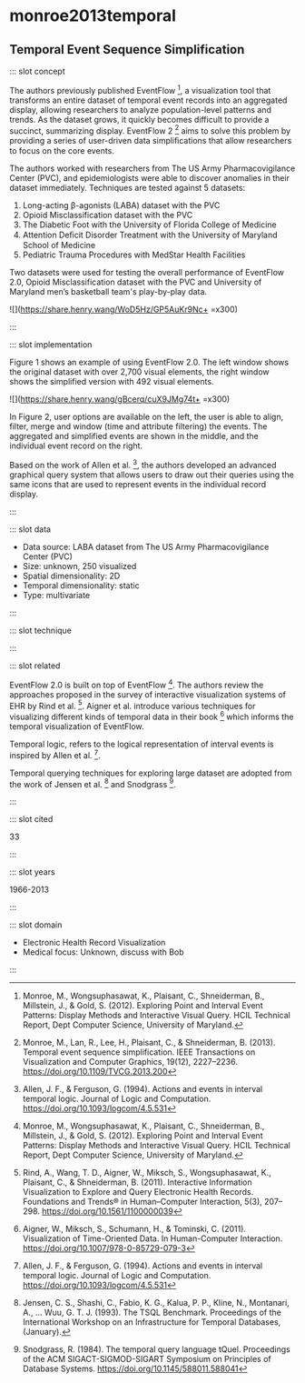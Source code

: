 # monroe2013temporal

## Temporal Event Sequence Simplification

<Paper>

::: slot concept

The authors previously published EventFlow [^E], a visualization tool that transforms an entire dataset of temporal event records into an aggregated display, allowing researchers to analyze population-level patterns and trends. As the dataset grows, it quickly becomes difficult to provide a succinct, summarizing display. EventFlow 2 [^O] aims to solve this problem by providing a series of user-driven data simpliﬁcations that allow researchers to focus on the core events.

The authors worked with researchers from The US Army Pharmacovigilance Center (PVC), and epidemiologists were able to discover anomalies in their dataset immediately. Techniques are tested against 5 datasets:

1. Long-acting β-agonists (LABA) dataset with the PVC
1. Opioid Misclassification dataset with the PVC
1. The Diabetic Foot with the University of Florida College of Medicine
1. Attention Deﬁcit Disorder Treatment with the University of Maryland School of Medicine
1. Pediatric Trauma Procedures with MedStar Health Facilities

Two datasets were used for testing the overall performance of EventFlow 2.0, Opioid Misclassification dataset with the PVC and University of Maryland men’s basketball team's play-by-play data.

<div class="center">

![](https://share.henry.wang/WoD5Hz/GP5AuKr9Nc+ =x300)

</div>

:::

::: slot implementation

Figure 1 shows an example of using EventFlow 2.0. The left window shows the original dataset with over 2,700 visual elements, the right window shows the simplified version with 492 visual elements.

<div class="center">

![](https://share.henry.wang/gBcerq/cuX9JMg74t+ =x300)

</div>

In Figure 2, user options are available on the left, the user is able to align, filter, merge and window (time and attribute filtering) the events. The aggregated and simplified events are shown in the middle, and the individual event record on the right.

Based on the work of Allen et al. [^Allen], the authors developed an advanced graphical query system that allows users to draw out their queries using the same icons that are used to represent events in the individual record display.

:::

::: slot data

- Data source: LABA dataset from The US Army Pharmacovigilance Center (PVC)
- Size: unknown, 250 visualized
- Spatial dimensionality: 2D
- Temporal dimensionality: static
- Type: multivariate

:::

::: slot technique

:::

::: slot related

EventFlow 2.0 is built on top of EventFlow [^E]. The authors review the approaches proposed in the survey of interactive visualization systems of EHR by Rind et al. [^Rind]. Aigner et al. introduce various techniques for visualizing different kinds of temporal data in their book [^Aigner] which informs the temporal visualization of EventFlow.

Temporal logic, refers to the logical representation of interval events is inspired by Allen et al. [^Allen].

Temporal querying techniques for exploring large dataset are adopted from the work of Jensen et al. [^TSQL] and Snodgrass [^TQUEL].

:::

::: slot cited

33

:::

::: slot years

1966-2013

:::

::: slot domain

- Electronic Health Record Visualization
- Medical focus: Unknown, discuss with Bob

:::

</Paper>

[^O]: Monroe, M., Lan, R., Lee, H., Plaisant, C., & Shneiderman, B. (2013). Temporal event sequence simplification. IEEE Transactions on Visualization and Computer Graphics, 19(12), 2227–2236. https://doi.org/10.1109/TVCG.2013.200

[^E]: Monroe, M., Wongsuphasawat, K., Plaisant, C., Shneiderman, B., Millstein, J., & Gold, S. (2012). Exploring Point and Interval Event Patterns: Display Methods and Interactive Visual Query. HCIL Technical Report, Dept Computer Science, University of Maryland.

[^LifeLine]: Plaisant, C., Milash, B., Rose, A., Widoff, S., & Shneiderman, B. (1996). LifeLines: visualizing personal histories. Proceedings of the SIGCHI Conference on Human Factors in Computing Systems Common Ground, 221-ff. https://doi.org/10.1145/238386.238493

[^LifeLine2]: Plaisant, C., Mushlin, R., Snyder, A., Li, J., Heller, D., & Shneiderman, B. (1998). LifeLines: using visualization to enhance navigation and analysis of patient records. Proceedings / AMIA ... Annual Symposium. AMIA Symposium.

[^Rind]: Rind, A., Wang, T. D., Aigner, W., Miksch, S., Wongsuphasawat, K., Plaisant, C., & Shneiderman, B. (2011). Interactive Information Visualization to Explore and Query Electronic Health Records. Foundations and Trends® in Human–Computer Interaction, 5(3), 207–298. https://doi.org/10.1561/1100000039

[^Aigner]: Aigner, W., Miksch, S., Schumann, H., & Tominski, C. (2011). Visualization of Time-Oriented Data. In Human-Computer Interaction. https://doi.org/10.1007/978-0-85729-079-3

[^Allen]: Allen, J. F., & Ferguson, G. (1994). Actions and events in interval temporal logic. Journal of Logic and Computation. https://doi.org/10.1093/logcom/4.5.531

[^TSQL]: Jensen, C. S., Shashi, C., Fabio, K. G., Kalua, P. P., Kline, N., Montanari, A., … Wuu, G. T. J. (1993). The TSQL Benchmark. Proceedings of the International Workshop on an Infrastructure for Temporal Databases, (January).

[^TQUEL]: Snodgrass, R. (1984). The temporal query language tQuel. Proceedings of the ACM SIGACT-SIGMOD-SIGART Symposium on Principles of Database Systems. https://doi.org/10.1145/588011.588041